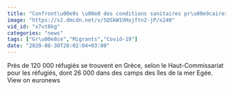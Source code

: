```yaml
---
title: "Confront\u00e9s \u00e0 des conditions sanitaires pr\u00e9caires en Gr\u00e8ce, des migrants racontent leur calvaire"
image: "https://s2.dmcdn.net/v/SQSkW1VHxjftn2-jP/x240"
vid_id: "x7vt8kg"
categories: "news"
tags: ["Gr\u00e8ce","Migrants","Covid-19"]
date: "2020-08-30T20:02:04+03:00"
---
```

Près de 120 000 réfugiés se trouvent en Grèce, selon le Haut-Commissariat pour les réfugiés, dont 26 000 dans des camps des îles de la mer Egée. View on euronews
